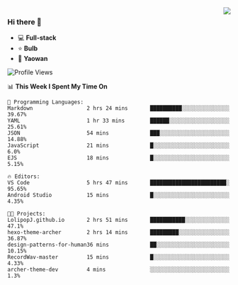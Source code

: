 <img  align="right" src="https://github-readme-stats.vercel.app/api?username=LolipopJ&show_icons=true&count_private=true&hide_title=true&include_all_commits=true&theme=vue">

### Hi there 👋

- :computer: **Full-stack**
- :star: **Bulb**
- :pill: **Yaowan**

<!--START_SECTION:waka-->
![Profile Views](http://img.shields.io/badge/Profile%20Views-4-blue)

📊 **This Week I Spent My Time On** 

```text
💬 Programming Languages: 
Markdown                 2 hrs 24 mins       ██████████░░░░░░░░░░░░░░░   39.67% 
YAML                     1 hr 33 mins        ██████░░░░░░░░░░░░░░░░░░░   25.61% 
JSON                     54 mins             ███░░░░░░░░░░░░░░░░░░░░░░   14.88% 
JavaScript               21 mins             █░░░░░░░░░░░░░░░░░░░░░░░░   6.0% 
EJS                      18 mins             █░░░░░░░░░░░░░░░░░░░░░░░░   5.15%

🔥 Editors: 
VS Code                  5 hrs 47 mins       ████████████████████████░   95.65% 
Android Studio           15 mins             █░░░░░░░░░░░░░░░░░░░░░░░░   4.35%

🐱‍💻 Projects: 
LolipopJ.github.io       2 hrs 51 mins       ███████████░░░░░░░░░░░░░░   47.1% 
hexo-theme-archer        2 hrs 14 mins       █████████░░░░░░░░░░░░░░░░   36.87% 
design-patterns-for-human36 mins             ██░░░░░░░░░░░░░░░░░░░░░░░   10.15% 
RecordWav-master         15 mins             █░░░░░░░░░░░░░░░░░░░░░░░░   4.33% 
archer-theme-dev         4 mins              ░░░░░░░░░░░░░░░░░░░░░░░░░   1.3%

```


<!--END_SECTION:waka-->
